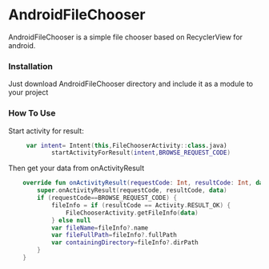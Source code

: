 # AndroidFileChooser

AndroidFileChooser is a simple file chooser based on RecyclerView for android.

### Installation
Just download AndroidFileChooser directory and include it as a module to your project

### How To Use
Start activity for result:
```kotlin
     var intent= Intent(this,FileChooserActivity::class.java)
            startActivityForResult(intent,BROWSE_REQUEST_CODE)
```

Then get your data from onActivityResult
```kotlin
    override fun onActivityResult(requestCode: Int, resultCode: Int, data: Intent?) {
        super.onActivityResult(requestCode, resultCode, data)
        if (requestCode==BROWSE_REQUEST_CODE) {
            fileInfo = if (resultCode == Activity.RESULT_OK) {
                FileChooserActivity.getFileInfo(data)
            } else null
            var fileName=fileInfo?.name
            var fileFullPath=fileInfo?.fullPath
            var containingDirectory=fileInfo?.dirPath
        }
    }
```